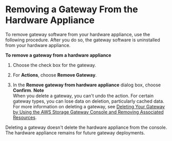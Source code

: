 # Removing a Gateway From the Hardware Appliance<a name="appliance-remove-gateway"></a>

To remove gateway software from your hardware appliance, use the following procedure\. After you do so, the gateway software is uninstalled from your hardware appliance\.

**To remove a gateway from a hardware appliance**

1. Choose the check box for the gateway\.

1. For **Actions**, choose **Remove Gateway**\.

1. In the **Remove gateway from hardware appliance** dialog box, choose **Confirm**\.
**Note**  
When you delete a gateway, you can't undo the action\. For certain gateway types, you can lose data on deletion, particularly cached data\. For more information on deleting a gateway, see [Deleting Your Gateway by Using the AWS Storage Gateway Console and Removing Associated Resources](deleting-gateway-common.md)\.

Deleting a gateway doesn't delete the hardware appliance from the console\. The hardware appliance remains for future gateway deployments\.